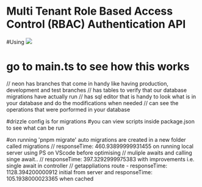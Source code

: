 # Multi Tenant Role Based Access Control (RBAC) Authentication API

#Using
<img src="./img/neon.svg" />

# go to main.ts to see how this works 
// neon has branches that come in handy like having production, development and test branches
// has tables to verify that our database migrations have actually run
// has sql editor that is handy to look what is in your database and do the modifications when needed
// can see the operations that were porformed in your database


#drizzle config is for migrations 
#you can view scripts inside package.json to see what can be run

#on running 'pnpm migrate' auto migrations are created in a new folder called migrations
// responseTime: 460.93899999931455  on running local server using PS on VScode before optimising
// muliple awaits and calling singe await..
// responseTime: 397.3292999975383 with improvements i.e. single await in controller
// getappliations route -  responseTime: 1128.394200000912 initial from server and  responseTime: 105.1938000023365 when cached
